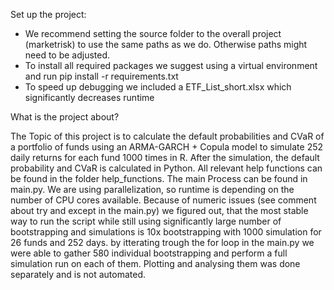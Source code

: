 Set up the project: 
- We recommend setting the source folder to the overall project (marketrisk) to use the same paths as we do. Otherwise paths might need to be adjusted.
- To install all required packages we suggest using a virtual environment and run pip install -r requirements.txt
- To speed up debugging we included a ETF_List_short.xlsx which significantly decreases runtime

What is the project about?

The Topic of this project is to calculate the default probabilities and CVaR of a portfolio of funds using an ARMA-GARCH + Copula model to simulate 252 daily returns for each fund 1000 times in R. After the simulation, the default probability and CVaR is calculated in Python. All relevant help functions can be found in the folder help_functions. The main Process can be found in main.py. We are using parallelization, so runtime is depending on the number of CPU cores available. Because of numeric issues (see comment about try and except in the main.py) we figured out, that the most stable way to run the script while still using significantly large number of bootstrapping and simulations is 10x bootstrapping with 1000 simulation for 26 funds and 252 days. by itterating trough the for loop in the main.py we were able to gather 580 individual bootstrapping and perform a full simulation run on each of them. Plotting and analysing them was done separately and is not automated.
